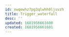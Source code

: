 ```yaml
---
id: xwqewhz7pg3qlwhh0ljsvzh
title: Trigger_waterfall
desc: ''
updated: 1681956661600
created: 1681956661601
---
```

